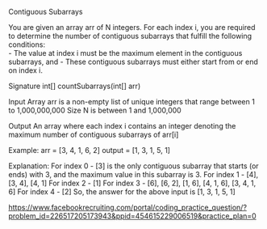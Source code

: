Contiguous Subarrays

You are given an array arr of N integers. For each index i, you are required to determine the number of contiguous subarrays 
that fulfill the following conditions:  
    - The value at index i must be the maximum element in the contiguous subarrays, and 
    - These contiguous subarrays must either start from or end on index i.

Signature
  int[] countSubarrays(int[] arr)

Input
  Array arr is a non-empty list of unique integers that range between 1 to 1,000,000,000
  Size N is between 1 and 1,000,000

Output
  An array where each index i contains an integer denoting the maximum number of contiguous subarrays of arr[i]

Example:
  arr = [3, 4, 1, 6, 2]
  output = [1, 3, 1, 5, 1]

Explanation:
  For index 0 - [3] is the only contiguous subarray that starts (or ends) with 3, and the maximum value in this subarray is 3.
  For index 1 - [4], [3, 4], [4, 1]
  For index 2 - [1]
  For index 3 - [6], [6, 2], [1, 6], [4, 1, 6], [3, 4, 1, 6]
  For index 4 - [2]
  So, the answer for the above input is [1, 3, 1, 5, 1]


https://www.facebookrecruiting.com/portal/coding_practice_question/?problem_id=226517205173943&ppid=454615229006519&practice_plan=0
